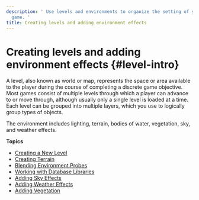 ```yaml
---
description: ' Use levels and environments to organize the setting of your &ALYlong;
  game. '
title: Creating levels and adding environment effects
---
```

# Creating levels and adding environment effects {#level-intro}

A level, also known as world or map, represents the space or area available to the player during the course of completing a discrete game objective\. Most games consist of multiple levels through which a player can advance to or move through, although usually only a single level is loaded at a time\. Each level can be grouped into multiple layers, which you use to logically group types of objects\.

The environment includes lighting, terrain, bodies of water, vegetation, sky, and weather effects\.

**Topics**
+ [Creating a New Level](/docs/userguide/level-create.md)
+ [Creating Terrain](/docs/userguide/terrain/intro.md)
+ [Blending Environment Probes](/docs/userguide/level-blending-environment-probe.md)
+ [Working with Database Libraries](/docs/userguide/level-database-view.md)
+ [Adding Sky Effects](/docs/userguide/sky/intro.md)
+ [Adding Weather Effects](/docs/userguide/weather/intro.md)
+ [Adding Vegetation](/docs/userguide/vegetation/intro.md)